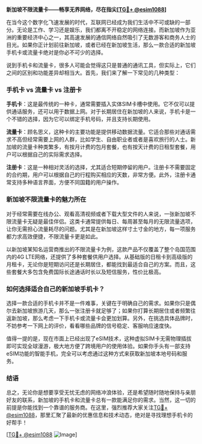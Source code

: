 **新加坡不限流量卡——畅享无界网络，尽在指尖[[TG💪+ @esim1088](https://t.me/s/esim1088)]**

在当今这个数字化飞速发展的时代，互联网已经成为我们生活中不可或缺的一部分。无论是工作、学习还是娱乐，我们都离不开稳定的网络连接。而新加坡作为亚洲的重要经济中心之一，其高速发展的通信网络自然吸引了无数游客和商务人士的目光。如果你正计划前往新加坡，或者已经在新加坡生活，那么一款合适的新加坡手机卡或流量卡绝对是你必不可少的选择。

说到手机卡和流量卡，很多人可能会觉得这只是普通的通讯工具，但实际上，它们之间的区别和功能差异却相当大。首先，我们来了解一下常见的几种类型：

### 手机卡 vs 流量卡 vs 注册卡

**手机卡**：这是最传统的一种卡，通常需要插入实体SIM卡槽中使用。它不仅可以提供通话服务，还可以用于数据上网。对于长期居住在新加坡的人来说，手机卡是一个不错的选择，因为它可以绑定手机号码，并且支持长期使用。

**流量卡**：顾名思义，这种卡的主要功能是提供移动数据流量。它适合那些对通话需求不高但经常需要上网的人群，比如学生、自由职业者或者是喜欢旅行的人士。新加坡的流量卡种类繁多，有按月计费的包月套餐，也有按天计费的日租型套餐，用户可以根据自己的实际需求选择。

**注册卡**：这是一种相对灵活的选择，尤其适合短期停留的用户。注册卡不需要固定的合约期，用户可以根据自己的行程购买相应的天数，非常方便。此外，注册卡通常支持多种语言界面，方便不同国籍的用户操作。

### 新加坡不限流量卡的魅力所在

对于经常需要在线办公、观看高清视频或者下载大型文件的人来说，一张新加坡不限流量卡无疑是最佳伴侣。这类卡通常提供每日、每周甚至每月的无限流量选项，让你无需担心流量耗尽的问题。尤其是在新加坡这样寸土寸金的地方，每一项服务都力求高效便捷，不限流量卡更是如此。

以新加坡某知名运营商推出的不限流量卡为例，这款产品不仅覆盖了整个岛国范围内的4G LTE网络，还提供了多种套餐供用户选择。从基础版的日租卡到高级版的月租卡，无论你是短期访问还是长期居住，都能找到最适合自己的方案。而且，这些套餐大多包含免费国际长途通话时长以及短信服务，性价比极高。

### 如何选择适合自己的新加坡手机卡？

选择一款合适的手机卡并不是一件难事，关键在于明确自己的需求。如果你只是偶尔去新加坡旅游几天，那么一张注册卡就足够了；如果你打算长期居住或者频繁往返新加坡，那么考虑一下手机卡或流量卡会更加划算。另外，在挑选具体品牌时，不妨参考一下网上的评价，看看哪些品牌的信号稳定、客服响应速度快。

值得一提的是，现在市面上已经出现了eSIM技术，这种虚拟SIM卡无需物理插拔即可实现全球漫游，极大地方便了跨境用户的使用体验。如果你手头有一部支持eSIM功能的智能手机，完全可以考虑通过这种方式来获取新加坡本地号码和服务。

### 结语

总之，无论你是想要享受无忧无虑的网络冲浪体验，还是希望随时随地保持与亲朋好友的联系，新加坡的手机卡和流量卡总有一款能满足你的需求。当然，这一切的前提是你能找到一个靠谱的服务商。在这里，强烈推荐大家关注[TG💪+ @esim1088](https://t.me/s/esim1088)，那里汇聚了最新的优惠信息和技术动态，绝对是寻找理想手机卡的好帮手！

[[TG💪+ @esim1088](https://t.me/s/esim1088) ![Image](https://i.postimg.cc/4NQfJmqS/Snipaste-2025-05-13-00-14-12.png)]